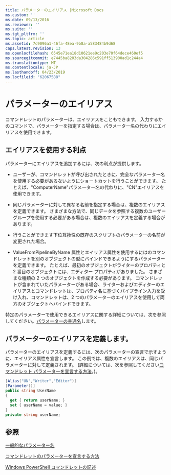 ```yaml
---
title: パラメーターのエイリアス |Microsoft Docs
ms.custom: ''
ms.date: 09/13/2016
ms.reviewer: ''
ms.suite: ''
ms.tgt_pltfrm: ''
ms.topic: article
ms.assetid: 7c9096a1-46fa-48ea-9b8a-a583484b9d68
caps.latest.revision: 13
ms.openlocfilehash: 6545e71ea18d10621ee9c203e70f64dece460ef5
ms.sourcegitcommit: e7445ba8203da304286c591ff513900ad1c244a4
ms.translationtype: MT
ms.contentlocale: ja-JP
ms.lasthandoff: 04/23/2019
ms.locfileid: "62067588"
---
```

# <a name="parameter-aliases"></a>パラメーターのエイリアス

コマンドレットのパラメーターは、エイリアスをこともできます。 入力するかのコマンドで、パラメーターを指定する場合は、パラメーター名の代わりにエイリアスを使用できます。

## <a name="benefits-of-using-aliases"></a>エイリアスを使用する利点

パラメーターにエイリアスを追加するには、次の利点が提供します。

- ユーザーが、コマンドレットが呼び出されたときに、完全なパラメーター名を使用する必要があるないようにショートカットを行うことができます。 たとえば、"ComputerName"パラメーター名の代わりに、"CN"エイリアスを使用できます。

- 同じパラメーターに対して異なる名前を指定する場合は、複数のエイリアスを定義できます。 さまざまな方法で、同じデータを参照する複数のユーザー グループを使用する必要がある場合は、複数のエイリアスを定義する場合があります。

- 行うことができます下位互換性の既存のスクリプトのパラメーターの名前が変更された場合。

- ValueFromPipelineByName 属性とエイリアス属性を使用するにはのコマンドレットを別のオブジェクトの型にバインドできるようにするパラメーターを定義できます。 たとえば、最初のオブジェクトがライターのプロパティと 2 番目のオブジェクトには、エディター プロパティがありました。 さまざまな種類の 2 つのオブジェクトを作成する必要があります。 コマンドレットが含まれていたパラメーターがある場合、ライターおよびエディターのエイリアスとコマンドレットは、プロパティ名に基づくパイプライン入力を受け入れ、コマンドレットは、2 つのパラメーターのエイリアスを使用して両方のオブジェクトへバインドできます。

特定のパラメーターで使用できるエイリアスに関する詳細については、次を参照してください。[パラメーターの共通名](./common-parameter-names.md)します。

## <a name="defining-parameter-aliases"></a>パラメーターのエイリアスを定義します。

パラメーターのエイリアスを定義するには、次のパラメーターの宣言で示すように、エイリアス属性を宣言します。 この例では、複数のエイリアスは、同じパラメーターに対して定義されます。 (詳細については、次を参照してください[コマンドレット パラメーターを宣言する方法](./how-to-declare-cmdlet-parameters.md)。)。

```csharp
[Alias("UN","Writer","Editor")]
[Parameter()]
public string UserName
{
  get { return userName; }
  set { userName = value; }
}
private string userName;
```

## <a name="see-also"></a>参照

[一般的なパラメーター名](./common-parameter-names.md)

[コマンドレットのパラメーターを宣言する方法](./how-to-declare-cmdlet-parameters.md)

[Windows PowerShell コマンドレットの記述](./writing-a-windows-powershell-cmdlet.md)
